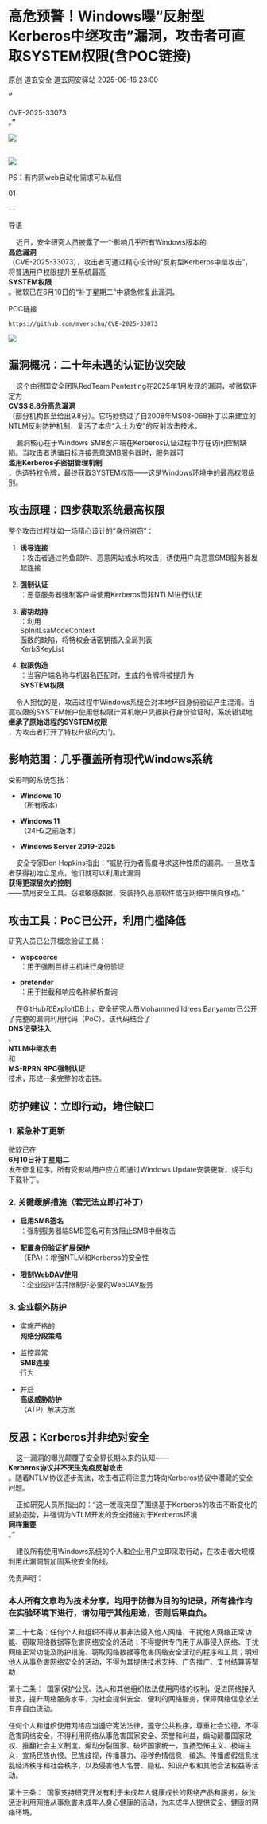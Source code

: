 #  高危预警！Windows曝“反射型Kerberos中继攻击”漏洞，攻击者可直取SYSTEM权限(含POC链接)  
原创 道玄安全  道玄网安驿站   2025-06-16 23:00  
  
**“**  
   
CVE-2025-33073  
。**”**  
  
![](https://mmbiz.qpic.cn/sz_mmbiz_png/L369x9IF3yPA9bic9zzTydWv4XTTHH2NAiamMp8Kxsh4s2lukPuyuwnia3NiaHkiaU8a3JGFhLvNnYvtLvHTFAd91Rw/640?wx_fmt=png&from=appmsg "")  
  
      
![](https://mmbiz.qpic.cn/sz_mmbiz_png/L369x9IF3yPMwVHx9iaPDKDhBJiajRW2DIdq0Wxe7JcpgKDia3zMfgicaaD6Auwn6Q3GGm2vI0eNh1Qic6OUhHMjE7g/640?wx_fmt=png&from=appmsg "")  
  
  
  
PS：有内网web自动化需求可以私信  
  
  
  
  
01  
  
—  
  
  
  
导语  
  
  
    近日，安全研究人员披露了一个影响几乎所有Windows版本的  
**高危漏洞**  
（CVE-2025-33073），攻击者可通过精心设计的“反射型Kerberos中继攻击”，将普通用户权限提升至系统最高  
**SYSTEM权限**  
。微软已在6月10日的“补丁星期二”中紧急修复此漏洞。  
  
POC链接  
```
https://github.com/mverschu/CVE-2025-33073
```  
  
![](https://mmbiz.qpic.cn/sz_mmbiz_png/L369x9IF3yNA7c1n3aguXe5ezA9dKALuxvw7fXLS8yKgLhbOHDyaI8o3ztKicBVPHb0VfgARCLcSSNClZMngB8A/640?wx_fmt=png&from=appmsg "")  
## 漏洞概况：二十年未遇的认证协议突破  
  
    这个由德国安全团队RedTeam Pentesting在2025年1月发现的漏洞，被微软评定为  
**CVSS 8.8分高危漏洞**  
（部分机构甚至给出9.8分）。它巧妙绕过了自2008年MS08-068补丁以来建立的NTLM反射防护机制，复活了本应“入土为安”的反射攻击技术。  
  
    漏洞核心在于Windows SMB客户端在Kerberos认证过程中存在访问控制缺陷。当攻击者诱骗目标连接恶意SMB服务器时，服务器可  
**滥用Kerberos子密钥管理机制**  
，伪造特权令牌，最终获取SYSTEM权限——这是Windows环境中的最高权限级别。  
## 攻击原理：四步获取系统最高权限  
  
整个攻击过程犹如一场精心设计的“身份盗窃”：  
1. **诱导连接**  
：攻击者通过钓鱼邮件、恶意网站或水坑攻击，诱使用户向恶意SMB服务器发起连接  
  
1. **强制认证**  
：恶意服务器强制客户端使用Kerberos而非NTLM进行认证  
  
1. **密钥劫持**  
：利用  
SpInitLsaModeContext  
函数的缺陷，将特权会话密钥插入全局列表  
KerbSKeyList  
  
1. **权限伪造**  
：当客户端名称与机器名匹配时，生成的令牌将被提升为  
**SYSTEM权限**  
  
    令人担忧的是，攻击过程中Windows系统会对本地环回身份验证产生混淆。当高权限的SYSTEM帐户使用低权限计算机帐户凭据执行身份验证时，系统错误地  
**继承了原始进程的SYSTEM权限**  
，为攻击者打开了特权升级的大门。  
## 影响范围：几乎覆盖所有现代Windows系统  
  
受影响的系统包括：  
- **Windows 10**  
（所有版本）  
  
- **Windows 11**  
（24H2之前版本）  
  
- **Windows Server 2019-2025**  
  
    安全专家Ben Hopkins指出：“威胁行为者高度寻求这种性质的漏洞。一旦攻击者获得初始立足点，他们就可以利用此漏洞  
**获得更深层次的控制**  
——禁用安全工具、窃取敏感数据、安装持久恶意软件或在网络中横向移动。”  
## 攻击工具：PoC已公开，利用门槛降低  
  
研究人员已公开概念验证工具：  
- **wspcoerce**  
：用于强制目标主机进行身份验证  
  
- **pretender**  
：用于拦截和响应名称解析查询  
  
    在GitHub和ExploitDB上，安全研究人员Mohammed Idrees Banyamer已公开了完整的漏洞利用代码（PoC）。该代码结合了  
**DNS记录注入**  
、  
**NTLM中继攻击**  
和  
**MS-RPRN RPC强制认证**  
技术，形成一条完整的攻击链。  
## 防护建议：立即行动，堵住缺口  
### 1. 紧急补丁更新  
  
微软已在  
**6月10日补丁星期二**  
发布修复程序。所有受影响用户应立即通过Windows Update安装更新，或手动下载补丁。  
### 2. 关键缓解措施（若无法立即打补丁）  
- **启用SMB签名**  
：强制服务器端SMB签名可有效阻止SMB中继攻击  
  
- **配置身份验证扩展保护**  
（EPA）：增强NTLM和Kerberos的安全性  
  
- **限制WebDAV使用**  
：企业应评估并限制非必要的WebDAV服务  
  
### 3. 企业额外防护  
- 实施严格的  
**网络分段策略**  
  
- 监控异常  
**SMB连接**  
行为  
  
- 开启  
**高级威胁防护**  
（ATP）解决方案  
  
## 反思：Kerberos并非绝对安全  
  
    这一漏洞的曝光颠覆了安全界长期以来的认知——  
**Kerberos协议并不天生免疫反射攻击**  
。随着NTLM协议逐步淘汰，攻击者正将注意力转向Kerberos协议中潜藏的安全问题。  
  
    正如研究人员所指出的：“这一发现突显了围绕基于Kerberos的攻击不断变化的威胁态势，并强调为NTLM开发的安全措施对于Kerberos环境  
**同样重要**  
。”  
  
    建议所有使用Windows系统的个人和企业用户立即采取行动，在攻击者大规模利用此漏洞前加固系统安全防线。  
  
  
  
免责声明：  
### 本人所有文章均为技术分享，均用于防御为目的的记录，所有操作均在实验环境下进行，请勿用于其他用途，否则后果自负。  
  
第二十七条：任何个人和组织不得从事非法侵入他人网络、干扰他人网络正常功能、窃取网络数据等危害网络安全的活动；不得提供专门用于从事侵入网络、干扰网络正常功能及防护措施、窃取网络数据等危害网络安全活动的程序和工具；明知他人从事危害网络安全的活动，不得为其提供技术支持、广告推广、支付结算等帮助  
  
第十二条：  国家保护公民、法人和其他组织依法使用网络的权利，促进网络接入普及，提升网络服务水平，为社会提供安全、便利的网络服务，保障网络信息依法有序自由流动。  
  
任何个人和组织使用网络应当遵守宪法法律，遵守公共秩序，尊重社会公德，不得危害网络安全，不得利用网络从事危害国家安全、荣誉和利益，煽动颠覆国家政权、推翻社会主义制度，煽动分裂国家、破坏国家统一，宣扬恐怖主义、极端主义，宣扬民族仇恨、民族歧视，传播暴力、淫秽色情信息，编造、传播虚假信息扰乱经济秩序和社会秩序，以及侵害他人名誉、隐私、知识产权和其他合法权益等活动。  
  
第十三条：  国家支持研究开发有利于未成年人健康成长的网络产品和服务，依法惩治利用网络从事危害未成年人身心健康的活动，为未成年人提供安全、健康的网络环境。  
  
  
  
  
  
  
